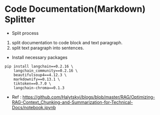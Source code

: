# Code Documentation(Markdown) Splitter
- Split process
1. split documentation to code block and text paragraph.
2. split text paragraph into sentences.

- Install necessary packages
```
pip install langchain==0.2.16 \
    langchain_community==0.2.16 \
    beautifulsoup4==4.12.3 \
    markdownify==0.13.1 \
    tiktoken==0.7.0 \
    langchain-chroma==0.1.3
```
- Ref : https://github.com/Halytskyi/blogs/blob/master/RAG/Optimizing-RAG-Context_Chunking-and-Summarization-for-Technical-Docs/notebook.ipynb